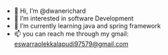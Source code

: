 - 👋 Hi, I’m @dwanerichard
- 👀 I’m interested in software Development 
- 🌱 I’m currently learning java and spring framework
- 📫 you can reach me through my gmail: eswarraolekkalapudi97579@gmail.com

<!---
dwanerichard/dwanerichard is a ✨ special ✨ repository because its `README.md` (this file) appears on your GitHub profile.
You can click the Preview link to take a look at your changes.
--->
